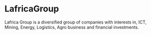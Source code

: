 # LafricaGroup
Lafrica Group is a diversified group of companies with interests in, ICT, Mining, Energy, Logistics, Agro business and financial investments. 
